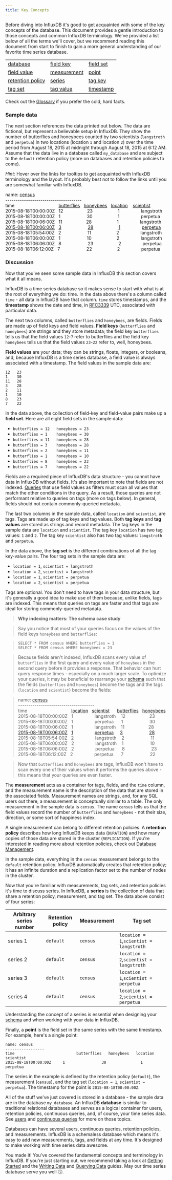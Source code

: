 ```yaml
---
title: Key Concepts
---
```


Before diving into InfluxDB it's good to get acquainted with some of the key concepts of the database. This document provides a gentle introduction to those concepts and common InfluxDB terminology. We've provided a list below of all the terms we'll cover, but we recommend reading this document from start to finish to gain a more general understanding of our favorite time series database. 
 
<table style="width:100%">
  <tr>
    <td><a href="../concepts/key_concepts.html#database">database</a></td>
    <td><a href="../concepts/key_concepts.html#field-key">field key</a></td> 
    <td><a href="../concepts/key_concepts.html#field-set">field set</a></td>
  </tr>
  <tr>
    <td><a href="../concepts/key_concepts.html#field-value">field value</a></td>
    <td><a href="../concepts/key_concepts.html#measurement">measurement</a></td> 
    <td><a href="../concepts/key_concepts.html#point">point</a></td>
  </tr>
    <tr>
    <td><a href="../concepts/key_concepts.html#retention-policy">retention policy</a></td>
    <td><a href="../concepts/key_concepts.html#series">series</a></td> 
    <td><a href="../concepts/key_concepts.html#tag-key">tag key</a></td>
  </tr>
    <tr>
    <td><a href="../concepts/key_concepts.html#tag-set">tag set</a></td>
    <td><a href="../concepts/key_concepts.html#tag-value">tag value</a></td> 
    <td><a href="../concepts/key_concepts.html#timestamp">timestamp</a></td>
  </tr>
</table>

Check out the [Glossary](../concepts/glossary.html) if you prefer the cold, hard facts.

### Sample data
The next section references the data printed out below. The data are fictional, but represent a believable setup in InfluxDB. They show the number of butterflies and honeybees counted by two scientists (`langstroth` and `perpetua`) in two locations (location `1` and location `2`) over the time period from August 18, 2015 at midnight through August 18, 2015 at 6:12 AM. Assume that the data live in a database called `my_database` and are subject to the `default` retention policy (more on databases and retention policies to come). 

*Hint:* Hover over the links for tooltips to get acquainted with InfluxDB terminology and the layout. It's probably best not to follow the links until you are somewhat familiar with InfluxDB.

name: [census](../concepts/key_concepts.html#measurement "Measurement")  
\-------------------------------------  
time&nbsp;&nbsp;&nbsp;&nbsp;&nbsp;&nbsp;&nbsp;&nbsp;&nbsp;&nbsp;&nbsp;&nbsp;&nbsp;&nbsp;&nbsp;&nbsp;&nbsp;&nbsp;&nbsp;&nbsp;&nbsp;&nbsp;&nbsp;&nbsp;&nbsp;&nbsp;&nbsp;&nbsp;&nbsp;&nbsp;&nbsp;&nbsp;&nbsp;&nbsp;&nbsp;[butterflies](../concepts/key_concepts.html#field-key "Field key")&nbsp;&nbsp;&nbsp;[honeybees](../concepts/key_concepts.html#field-key "Field key")&nbsp;&nbsp;&nbsp;[location](../concepts/key_concepts.html#tag-key "Tag key")&nbsp;&nbsp;&nbsp;&nbsp;[scientist](../concepts/key_concepts.html#tag-key "Tag key")  
2015-08-18T00:00:00Z&nbsp;&nbsp;&nbsp;12&nbsp;&nbsp;&nbsp;&nbsp;&nbsp;&nbsp;&nbsp;&nbsp;&nbsp;&nbsp;&nbsp;&nbsp;&nbsp;&nbsp;&nbsp;&nbsp;&nbsp;&nbsp;&nbsp;23&nbsp;&nbsp;&nbsp;&nbsp;&nbsp;&nbsp;&nbsp;&nbsp;&nbsp;&nbsp;&nbsp;&nbsp;&nbsp;&nbsp;&nbsp;&nbsp;&nbsp;&nbsp;&nbsp;&nbsp;1&nbsp;&nbsp;&nbsp;&nbsp;&nbsp;&nbsp;&nbsp;&nbsp;&nbsp;&nbsp;&nbsp;&nbsp;&nbsp;&nbsp;&nbsp;&nbsp;&nbsp;langstroth  
2015-08-18T00:00:00Z&nbsp;&nbsp;&nbsp;1&nbsp;&nbsp;&nbsp;&nbsp;&nbsp;&nbsp;&nbsp;&nbsp;&nbsp;&nbsp;&nbsp;&nbsp;&nbsp;&nbsp;&nbsp;&nbsp;&nbsp;&nbsp;&nbsp;&nbsp;&nbsp;30&nbsp;&nbsp;&nbsp;&nbsp;&nbsp;&nbsp;&nbsp;&nbsp;&nbsp;&nbsp;&nbsp;&nbsp;&nbsp;&nbsp;&nbsp;&nbsp;&nbsp;&nbsp;&nbsp;&nbsp;1&nbsp;&nbsp;&nbsp;&nbsp;&nbsp;&nbsp;&nbsp;&nbsp;&nbsp;&nbsp;&nbsp;&nbsp;&nbsp;&nbsp;&nbsp;&nbsp;&nbsp;perpetua  
2015-08-18T00:06:00Z&nbsp;&nbsp;&nbsp;11&nbsp;&nbsp;&nbsp;&nbsp;&nbsp;&nbsp;&nbsp;&nbsp;&nbsp;&nbsp;&nbsp;&nbsp;&nbsp;&nbsp;&nbsp;&nbsp;&nbsp;&nbsp;&nbsp;28&nbsp;&nbsp;&nbsp;&nbsp;&nbsp;&nbsp;&nbsp;&nbsp;&nbsp;&nbsp;&nbsp;&nbsp;&nbsp;&nbsp;&nbsp;&nbsp;&nbsp;&nbsp;&nbsp;&nbsp;1&nbsp;&nbsp;&nbsp;&nbsp;&nbsp;&nbsp;&nbsp;&nbsp;&nbsp;&nbsp;&nbsp;&nbsp;&nbsp;&nbsp;&nbsp;&nbsp;&nbsp;langstroth  
[2015-08-18T00:06:00Z](../concepts/key_concepts.html#timestamp "Timestamp")&nbsp;&nbsp;&nbsp;[3](../concepts/key_concepts.html#field-value "Field value")&nbsp;&nbsp;&nbsp;&nbsp;&nbsp;&nbsp;&nbsp;&nbsp;&nbsp;&nbsp;&nbsp;&nbsp;&nbsp;&nbsp;&nbsp;&nbsp;&nbsp;&nbsp;&nbsp;&nbsp;&nbsp;[28](../concepts/key_concepts.html#field-value "Field value")&nbsp;&nbsp;&nbsp;&nbsp;&nbsp;&nbsp;&nbsp;&nbsp;&nbsp;&nbsp;&nbsp;&nbsp;&nbsp;&nbsp;&nbsp;&nbsp;&nbsp;&nbsp;&nbsp;&nbsp;[1](../concepts/key_concepts.html#tag-value "Tag value")&nbsp;&nbsp;&nbsp;&nbsp;&nbsp;&nbsp;&nbsp;&nbsp;&nbsp;&nbsp;&nbsp;&nbsp;&nbsp;&nbsp;&nbsp;&nbsp;&nbsp;[perpetua](../concepts/key_concepts.html#tag-value "Tag value")  
2015-08-18T05:54:00Z&nbsp;&nbsp;&nbsp;2&nbsp;	&nbsp;&nbsp;&nbsp;&nbsp;&nbsp;&nbsp;&nbsp;&nbsp;&nbsp;&nbsp;&nbsp;&nbsp;&nbsp;&nbsp;&nbsp;&nbsp;&nbsp;&nbsp;&nbsp;11&nbsp;&nbsp;&nbsp;&nbsp;&nbsp;&nbsp;&nbsp;&nbsp;&nbsp;&nbsp;&nbsp;&nbsp;&nbsp;&nbsp;&nbsp;&nbsp;&nbsp;&nbsp;&nbsp;&nbsp;2&nbsp;&nbsp;&nbsp;&nbsp;&nbsp;&nbsp;&nbsp;&nbsp;&nbsp;&nbsp;&nbsp;&nbsp;&nbsp;&nbsp;&nbsp;&nbsp;&nbsp;langstroth  
2015-08-18T06:00:00Z&nbsp;&nbsp;&nbsp;1	&nbsp;&nbsp;&nbsp;&nbsp;&nbsp;&nbsp;&nbsp;&nbsp;&nbsp;&nbsp;&nbsp;&nbsp;&nbsp;&nbsp;&nbsp;&nbsp;&nbsp;&nbsp;&nbsp;&nbsp;10	&nbsp;&nbsp;&nbsp;&nbsp;&nbsp;&nbsp;&nbsp;&nbsp;&nbsp;&nbsp;&nbsp;&nbsp;&nbsp;&nbsp;&nbsp;&nbsp;&nbsp;&nbsp;&nbsp;2&nbsp;&nbsp;&nbsp;&nbsp;&nbsp;&nbsp;&nbsp;&nbsp;&nbsp;&nbsp;&nbsp;&nbsp;&nbsp;&nbsp;&nbsp;&nbsp;&nbsp;langstroth  
2015-08-18T06:06:00Z&nbsp;&nbsp;&nbsp;8	&nbsp;&nbsp;&nbsp;&nbsp;&nbsp;&nbsp;&nbsp;&nbsp;&nbsp;&nbsp;&nbsp;&nbsp;&nbsp;&nbsp;&nbsp;&nbsp;&nbsp;&nbsp;&nbsp;&nbsp;23&nbsp;&nbsp;&nbsp;&nbsp;&nbsp;&nbsp;&nbsp;&nbsp;&nbsp;&nbsp;&nbsp;&nbsp;&nbsp;&nbsp;&nbsp;&nbsp;&nbsp;&nbsp;&nbsp;&nbsp;2&nbsp;&nbsp;&nbsp;&nbsp;&nbsp;&nbsp;&nbsp;&nbsp;&nbsp;&nbsp;&nbsp;&nbsp;&nbsp;&nbsp;&nbsp;&nbsp;&nbsp;perpetua  
2015-08-18T06:12:00Z&nbsp;&nbsp;&nbsp;7	&nbsp;&nbsp;&nbsp;&nbsp;&nbsp;&nbsp;&nbsp;&nbsp;&nbsp;&nbsp;&nbsp;&nbsp;&nbsp;&nbsp;&nbsp;&nbsp;&nbsp;&nbsp;&nbsp;&nbsp;22	&nbsp;&nbsp;&nbsp;&nbsp;&nbsp;&nbsp;&nbsp;&nbsp;&nbsp;&nbsp;&nbsp;&nbsp;&nbsp;&nbsp;&nbsp;&nbsp;&nbsp;&nbsp;&nbsp;2&nbsp;&nbsp;&nbsp;&nbsp;&nbsp;&nbsp;&nbsp;&nbsp;&nbsp;&nbsp;&nbsp;&nbsp;&nbsp;&nbsp;&nbsp;&nbsp;&nbsp;perpetua  

### Discussion
Now that you've seen some sample data in InfluxDB this section covers what it all means.

InfluxDB is a time series database so it makes sense to start with what is at the root of everything we do: time. In the data above there's a column called `time` - all data in InfluxDB have that column. `time` stores timestamps, and the <a name="timestamp"></a>**timestamp** shows the date and time, in [RFC3339](https://www.ietf.org/rfc/rfc3339.txt) UTC, associated with particular data.

The next two columns, called `butterflies` and `honeybees`, are fields. Fields are made up of field keys and field values. <a name="field-key"></a>**Field keys** (`butterflies` and `honeybees`) are strings and they store metadata; the field key `butterflies` tells us that the field values `12`-`7` refer to butterflies and the field key `honeybees` tells us that the field values `23`-`22` refer to, well, honeybees.

<a name="field-value"></a>**Field values** are your data; they can be strings, floats, integers, or booleans, and, because InfluxDB is a time series database, a field value is always associated with a timestamp. The field values in the sample data are:

```
12   23
1    30
11   28
3    28
2    11
1    10
8    23
7    22
```

In the data above, the collection of field-key and field-value pairs make up a <a name="field-set"></a>**field set**. Here are all eight field sets in the sample data:

* `butterflies = 12   honeybees = 23`
* `butterflies = 1    honeybees = 30`
* `butterflies = 11   honeybees = 28`
* `butterflies = 3    honeybees = 28`
* `butterflies = 2    honeybees = 11`
* `butterflies = 1    honeybees = 10`
* `butterflies = 8    honeybees = 23`
* `butterflies = 7    honeybees = 22`

Fields are a required piece of InfluxDB's data structure - you cannot have data in InfluxDB without fields. It's also important to note that fields are not indexed. [Queries](../concepts/glossary.html#query) that use field values as filters must scan all values that match the other conditions in the query. As a result, those queries are not performant relative to queries on tags (more on tags below). In general, fields should not contain commonly-queried metadata.  

The last two columns in the sample data, called `location` and `scientist`, are tags. Tags are made up of tag keys and tag values. Both <a name="tag-key"></a>**tag keys** and <a name="tag-value"></a>**tag values** are stored as strings and record metadata. The tag keys in the sample data are `location` and `scientist`. The tag key `location` has two tag values: `1` and `2`. The tag key `scientist` also has two tag values: `langstroth` and `perpetua`.

In the data above, the <a name="tag-set"></a>**tag set** is the different combinations of all the tag key-value pairs. The four tag sets in the sample data are:

* `location = 1`, `scientist = langstroth`
* `location = 2`, `scientist = langstroth`
* `location = 1`, `scientist = perpetua`
* `location = 2`,  `scientist = perpetua`

Tags are optional. You don't need to have tags in your data structure, but it's generally a good idea to make use of them because, unlike fields, tags are indexed. This means that queries on tags are faster and that tags are ideal for storing commonly-queried metadata.

> **Why indexing matters: The schema case study**  

> Say you notice that most of your queries focus on the values of the field keys `honeybees` and `butterflies`:

> `SELECT * FROM census WHERE butterflies = 1`  
> `SELECT * FROM census WHERE honeybees = 23`

> Because fields aren't indexed, InfluxDB scans every value of `butterflies`  in the first query and every value of `honeybees` in the second query before it provides a response. That behavior can hurt query response times - especially on a much larger scale. To optimize your queries, it may be beneficial to rearrange your [schema](../concepts/glossary.html#schema) such that the fields (`butterflies` and `honeybees`) become the tags and the tags (`location` and `scientist`) become the fields:

> name: [census](../concepts/key_concepts.html#measurement "Measurement")  
\-------------------------------------  
time&nbsp;&nbsp;&nbsp;&nbsp;&nbsp;&nbsp;&nbsp;&nbsp;&nbsp;&nbsp;&nbsp;&nbsp;&nbsp;&nbsp;&nbsp;&nbsp;&nbsp;&nbsp;&nbsp;&nbsp;&nbsp;&nbsp;&nbsp;&nbsp;&nbsp;&nbsp;&nbsp;&nbsp;&nbsp;&nbsp;&nbsp;&nbsp;&nbsp;&nbsp;&nbsp;[location](../concepts/key_concepts.html#field-key "Field key")&nbsp;&nbsp;&nbsp;[scientist](../concepts/key_concepts.html#field-key "Field key")&nbsp;&nbsp;&nbsp;&nbsp;&nbsp;&nbsp;[butterflies](../concepts/key_concepts.html#tag-key "Tag key")&nbsp;&nbsp;&nbsp;[honeybees](../concepts/key_concepts.html#tag-key "Tag key")  
2015-08-18T00:00:00Z&nbsp;&nbsp;&nbsp;1&nbsp;&nbsp;&nbsp;&nbsp;&nbsp;&nbsp;&nbsp;&nbsp;&nbsp;&nbsp;&nbsp;&nbsp;&nbsp;&nbsp;&nbsp;&nbsp;&nbsp;langstroth&nbsp;&nbsp;&nbsp;&nbsp;12&nbsp;&nbsp;&nbsp;&nbsp;&nbsp;&nbsp;&nbsp;&nbsp;&nbsp;&nbsp;&nbsp;&nbsp;&nbsp;&nbsp;&nbsp;&nbsp;&nbsp;&nbsp;&nbsp;23  
2015-08-18T00:00:00Z&nbsp;&nbsp;&nbsp;1&nbsp;&nbsp;&nbsp;&nbsp;&nbsp;&nbsp;&nbsp;&nbsp;&nbsp;&nbsp;&nbsp;&nbsp;&nbsp;&nbsp;&nbsp;&nbsp;&nbsp;perpetua&nbsp;&nbsp;&nbsp;&nbsp;&nbsp;&nbsp;1&nbsp;&nbsp;&nbsp;&nbsp;&nbsp;&nbsp;&nbsp;&nbsp;&nbsp;&nbsp;&nbsp;&nbsp;&nbsp;&nbsp;&nbsp;&nbsp;&nbsp;&nbsp;&nbsp;&nbsp;&nbsp;30  
2015-08-18T00:06:00Z&nbsp;&nbsp;&nbsp;1&nbsp;&nbsp;&nbsp;&nbsp;&nbsp;&nbsp;&nbsp;&nbsp;&nbsp;&nbsp;&nbsp;&nbsp;&nbsp;&nbsp;&nbsp;&nbsp;&nbsp;langstroth&nbsp;&nbsp;&nbsp;&nbsp;11&nbsp;&nbsp;&nbsp;&nbsp;&nbsp;&nbsp;&nbsp;&nbsp;&nbsp;&nbsp;&nbsp;&nbsp;&nbsp;&nbsp;&nbsp;&nbsp;&nbsp;&nbsp;&nbsp;28  
[2015-08-18T00:06:00Z](../concepts/key_concepts.html#timestamp "Timestamp")&nbsp;&nbsp;&nbsp;[1](../concepts/key_concepts.html#field-value "Field value")&nbsp;&nbsp;&nbsp;&nbsp;&nbsp;&nbsp;&nbsp;&nbsp;&nbsp;&nbsp;&nbsp;&nbsp;&nbsp;&nbsp;&nbsp;&nbsp;&nbsp;[perpetua](../concepts/key_concepts.html#field-value "Field value")&nbsp;&nbsp;&nbsp;&nbsp;&nbsp;[3](../concepts/key_concepts.html#tag-value "Tag value")&nbsp;&nbsp;&nbsp;&nbsp;&nbsp;&nbsp;&nbsp;&nbsp;&nbsp;&nbsp;&nbsp;&nbsp;&nbsp;&nbsp;&nbsp;&nbsp;&nbsp;&nbsp;&nbsp;&nbsp;&nbsp;[28](../concepts/key_concepts.html#tag-value "Tag value")  
2015-08-18T05:54:00Z&nbsp;&nbsp;&nbsp;2&nbsp;&nbsp;&nbsp;&nbsp;&nbsp;&nbsp;&nbsp;&nbsp;&nbsp;&nbsp;&nbsp;&nbsp;&nbsp;&nbsp;&nbsp;&nbsp;&nbsp;langstroth&nbsp;&nbsp;&nbsp;&nbsp;2&nbsp;&nbsp;&nbsp;&nbsp;&nbsp;&nbsp;&nbsp;&nbsp;&nbsp;&nbsp;&nbsp;&nbsp;&nbsp;&nbsp;&nbsp;&nbsp;&nbsp;&nbsp;&nbsp;&nbsp;&nbsp;11  
2015-08-18T06:00:00Z&nbsp;&nbsp;&nbsp;2&nbsp;&nbsp;&nbsp;&nbsp;&nbsp;&nbsp;&nbsp;&nbsp;&nbsp;&nbsp;&nbsp;&nbsp;&nbsp;&nbsp;&nbsp;&nbsp;&nbsp;langstroth&nbsp;&nbsp;&nbsp;&nbsp;1&nbsp;&nbsp;&nbsp;&nbsp;&nbsp;&nbsp;&nbsp;&nbsp;&nbsp;&nbsp;&nbsp;&nbsp;&nbsp;&nbsp;&nbsp;&nbsp;&nbsp;&nbsp;&nbsp;&nbsp;&nbsp;10  
2015-08-18T06:06:00Z&nbsp;&nbsp;&nbsp;2	&nbsp;&nbsp;&nbsp;&nbsp;&nbsp;&nbsp;&nbsp;&nbsp;&nbsp;&nbsp;&nbsp;&nbsp;&nbsp;&nbsp;&nbsp;&nbsp;perpetua&nbsp;&nbsp;&nbsp;&nbsp;&nbsp;&nbsp;8&nbsp;&nbsp;&nbsp;&nbsp;&nbsp;&nbsp;&nbsp;&nbsp;&nbsp;&nbsp;&nbsp;&nbsp;&nbsp;&nbsp;&nbsp;&nbsp;&nbsp;&nbsp;&nbsp;&nbsp;&nbsp;23  
2015-08-18T06:12:00Z&nbsp;&nbsp;&nbsp;2&nbsp;&nbsp;&nbsp;&nbsp;&nbsp;&nbsp;&nbsp;&nbsp;&nbsp;&nbsp;&nbsp;&nbsp;&nbsp;&nbsp;&nbsp;&nbsp;&nbsp;perpetua&nbsp;&nbsp;&nbsp;&nbsp;&nbsp;&nbsp;7&nbsp;&nbsp;&nbsp;&nbsp;&nbsp;&nbsp;&nbsp;&nbsp;&nbsp;&nbsp;&nbsp;&nbsp;&nbsp;&nbsp;&nbsp;&nbsp;&nbsp;&nbsp;&nbsp;&nbsp;&nbsp;22  

> Now that `butterflies` and `honeybees` are tags, InfluxDB won't have to scan every one of their values when it performs the queries above - this means that your queries are even faster.

The <a name=measurement></a>**measurement** acts as a container for tags, fields, and the `time` column, and the measurement name is the description of the data that are stored in the associated fields. Measurement names are strings, and, for any SQL users out there, a measurement is conceptually similar to a table. The only measurement in the sample data is `census`. The name `census` tells us that the field values record the number of `butterflies` and `honeybees` - not their size, direction, or some sort of happiness index.

A single measurement can belong to different retention policies. A <a name="retention-policy"></a>**retention policy** describes how long InfluxDB keeps data (`DURATION`) and how many copies of those data are stored in the cluster (`REPLICATION`). If you're interested in reading more about retention policies, check out [Database Management](../query_language/database_management.html#retention-policy-management). 

In the sample data, everything in the `census` measurement belongs to the `default` retention policy. InfluxDB automatically creates that retention policy; it has an infinite duration and a replication factor set to the number of nodes in the cluster.

Now that you're familiar with measurements, tag sets, and retention policies it's time to discuss series. In InfluxDB, a <a name=series></a> **series** is the collection of data that share a retention policy, measurement, and tag set. The data above consist of four series:

| Arbitrary series number  |  Retention policy | Measurement  |  Tag set |
|---|---|---|---|
| series 1  | `default` | `census`  | `location = 1`,`scientist = langstroth` |
| series 2 | `default` |  `census` |  `location = 2`,`scientist = langstroth` |
| series 3  | `default` | `census`  | `location = 1`,`scientist = perpetua` |
| series 4 | `default` |  `census` |  `location = 2`,`scientist = perpetua` |

Understanding the concept of a series is essential when designing your [schema](../concepts/glossary.html#schema) and when working with your data in InfluxDB.

Finally, a <a name="point"></a>**point** is the field set in the same series with the same timestamp. For example, here's a single point:
```
name: census
-----------------
time			               butterflies	 honeybees	 location	 scientist
2015-08-18T00:00:00Z	 1		          30		       1		       perpetua
``` 

The series in the example is defined by the retention policy (`default`), the measurement (`census`), and the tag set (`location = 1`, `scientist = perpetua`). The timestamp for the point is `2015-08-18T00:00:00Z`.

All of the stuff we've just covered is stored in a database - the sample data are in the database `my_database`. An InfluxDB <a name=database></a> **database** is similar to traditional relational databases and serves as a logical container for users, retention policies, continuous queries, and, of course, your time series data. See [users](../administration/authentication_and_authorization.html) and [continuous queries](../query_language/continuous_queries.html) for more on those topics.

Databases can have several users, continuous queries, retention policies, and measurements. InfluxDB is a schemaless database which means it's easy to add new measurements, tags, and fields at any time. It's designed to make working with time series data awesome.

You made it! You've covered the fundamental concepts and terminology in InfluxDB. If you're just starting out, we recommend taking a look at [Getting Started](../introduction/getting_started.html) and the [Writing Data](../guides/writing_data.html) and [Querying Data](../guides/querying_data.html) guides. May our time series database serve you well 🕔. 
 



